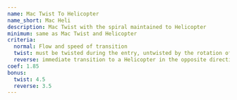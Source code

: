 ```yaml
---
name: Mac Twist To Helicopter
name_short: Mac Heli
description: Mac Twist with the spiral maintained to Helicopter
minimum: same as Mac Twist and Helicopter
criteria:
  normal: Flow and speed of transition
  twist: must be twisted during the entry, untwisted by the rotation of the Mac Twist
  reverse: immediate transition to a Helicopter in the opposite direction
coef: 1.85
bonus:
  twist: 4.5
  reverse: 3.5
---
```

